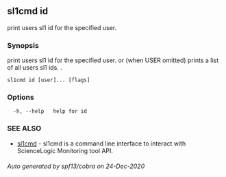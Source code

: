 ## sl1cmd id

print users sl1 id for the specified user.

### Synopsis

print users sl1 id for the specified user.
or (when USER omitted) prints a list of all users sl1 ids.
.

```
sl1cmd id [user]... [flags]
```

### Options

```
  -h, --help   help for id
```

### SEE ALSO

* [sl1cmd](sl1cmd.md)	 - sl1cmd is a command line interface to interact with ScienceLogic Monitoring tool API.

###### Auto generated by spf13/cobra on 24-Dec-2020
